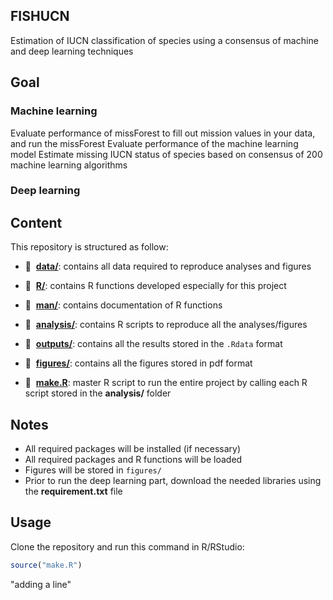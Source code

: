 ## FISHUCN

Estimation of IUCN classification of species using a consensus of machine and deep learning techniques

## Goal

### Machine learning
Evaluate performance of missForest to fill out mission values in your data, and run the missForest
Evaluate performance of the machine learning model
Estimate missing IUCN status of species based on consensus of 200 machine learning algorithms

### Deep learning

## Content

This repository is structured as follow:

- :file_folder: &nbsp;[**data/**](https://github.com/RaphSeguin/FISHUCN_clean/tree/master/data):
contains all data required to reproduce analyses and figures

- :file_folder: &nbsp;[**R/**](https://github.com/RaphSeguin/FISHUCN_clean/tree/master/R):
contains R functions developed especially for this project

- :file_folder: &nbsp;[**man/**](https://github.com/RaphSeguin/FISHUCN_clean/tree/master/man):
contains documentation of R functions

- :file_folder: &nbsp;[**analysis/**](https://github.com/RaphSeguin/FISHUCN_clean/tree/master/analysis):
contains R scripts to reproduce all the analyses/figures

- :file_folder: &nbsp;[**outputs/**](https://github.com/RaphSeguin/FISHUCN_clean/tree/master/outputs):
contains all the results stored in the `.Rdata` format

- :file_folder: &nbsp;[**figures/**](https://github.com/RaphSeguin/FISHUCN_clean/tree/master/figures):
contains all the figures stored in pdf format

- :page_facing_up: &nbsp;[**make.R**](https://github.com/RaphSeguin/FISHUCN_clean/tree/master/make.R):
master R script to run the entire project by calling each R script stored in the **analysis/** folder

## Notes

- All required packages will be installed (if necessary)
- All required packages and R functions will be loaded
- Figures will be stored in `figures/`
- Prior to run the deep learning part, download the needed libraries using the **requirement.txt** file

## Usage

Clone the repository and run this command in R/RStudio:

```r
source("make.R")
```
 

"adding a line" 

